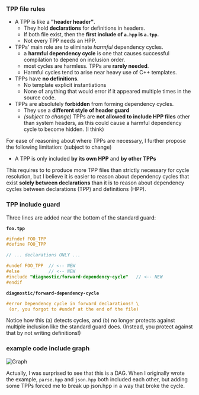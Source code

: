 
### TPP file rules

* A TPP is like a **"header header"**.
  * They hold **declarations** for definitions in headers.
  * If both file exist, then the **first include of `a.hpp` is `a.tpp`.**
  * Not every TPP needs an HPP.
* TPPs' main role are to eliminate *harmful* dependency cycles.
  * a **harmful dependency cycle** is one that causes successful compilation to depend on inclusion order.
  * most cycles are harmless. TPPs are **rarely needed**.
  * Harmful cycles tend to arise near heavy use of C++ templates.
* TPPs have **no definitions**.
  * No template explicit instantiations
  * None of anything that would error if it appeared multiple times in the source code.
* TPPs are absolutely **forbidden** from forming dependency cycles.
  * They use a **different style of header guard**
  * *(subject to change)* TPPs are **not allowed to include HPP files** other than system headers, as this could cause a harmful dependency cycle to become hidden. (I think) 
    
For ease of reasoning about where TPPs are necessary, I further propose the following limitation: (subject to change)

* A TPP is only included **by its own HPP** and **by other TPPs**

This requires to to produce more TPP files than strictly necessary for cycle resolution, but I believe it is easier to reason about dependency cycles that exist **solely between declarations** than it is to reason about dependency cycles between declarations (TPP) and definitions (HPP).
    
### TPP include guard

Three lines are added near the bottom of the standard guard:

**`foo.tpp`**

```c++
#ifndef FOO_TPP
#define FOO_TPP

// ... declarations ONLY ...

#undef FOO_TPP  // <-- NEW
#else           // <-- NEW
#include "diagnostic/forward-dependency-cycle"   // <-- NEW
#endif
```

**`diagnostic/forward-dependency-cycle`**

```c++
#error Dependency cycle in forward declarations! \
 (or, you forgot to #undef at the end of the file)
```

Notice how this (a) detects cycles, and (b) no longer protects against multiple inclusion like the standard guard does. (Instead, you protect against that by not writing definitions!)

### example code include graph

![Graph](https://g.gravizo.com/source/svg?https%3A%2F%2Fraw.githubusercontent.com%2FExpHP%2Fforward-decl-experiment%2Fmaster%2Fres%2Fincludes.dot)

Actually, I was surprised to see that this is a DAG.  When I originally wrote the example, `parse.hpp` and `json.hpp` both included each other, but adding some TPPs forced me to break up json.hpp in a way that broke the cycle.

